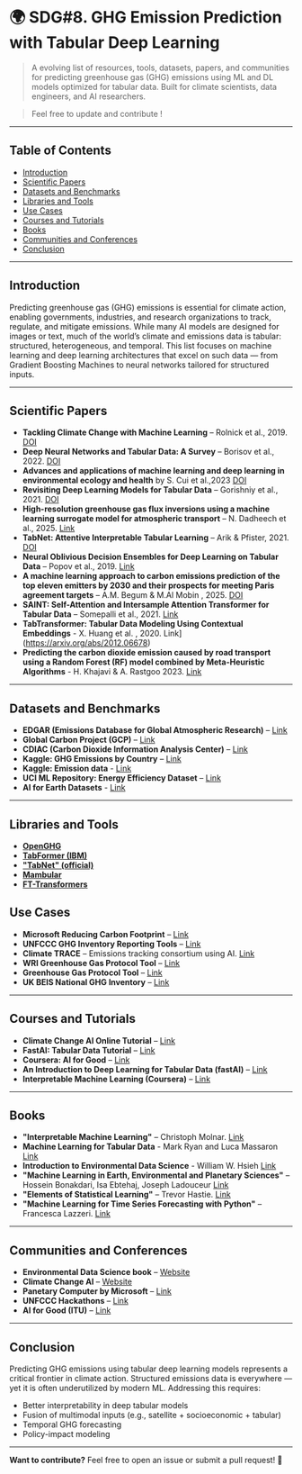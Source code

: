 # 🌍 SDG#8. GHG Emission Prediction with Tabular Deep Learning

> A evolving list of resources, tools, datasets, papers, and communities for predicting greenhouse gas (GHG) emissions using ML and DL models optimized for tabular data. Built for climate scientists, data engineers, and AI researchers.

> Feel free to update and contribute !

---

## Table of Contents

- [Introduction](#introduction)
- [Scientific Papers](#scientific-papers)
- [Datasets and Benchmarks](#datasets-and-benchmarks)
- [Libraries and Tools](#libraries-and-tools)
- [Use Cases](#use-cases)
- [Courses and Tutorials](#courses-and-tutorials)
- [Books](#books)
- [Communities and Conferences](#communities-and-conferences)
- [Conclusion](#conclusion)

---


## Introduction

Predicting greenhouse gas (GHG) emissions is essential for climate action, enabling governments, industries, and research organizations to track, regulate, and mitigate emissions. While many AI models are designed for images or text, much of the world’s climate and emissions data is tabular: structured, heterogeneous, and temporal. This list focuses on machine learning and deep learning architectures that excel on such data — from Gradient Boosting Machines to neural networks tailored for structured inputs.

---

## Scientific Papers

- **Tackling Climate Change with Machine Learning** – Rolnick et al., 2019. [DOI](https://doi.org/10.48550/arXiv.1906.05433)
- **Deep Neural Networks and Tabular Data: A Survey** – Borisov et al., 2022. [DOI](https://doi.org/10.48550/arXiv.2110.01889)
- **Advances and applications of machine learning and deep learning in environmental ecology and health** by S. Cui et al.,2023 [DOI](https://doi.org/10.1016/j.envpol.2023.122358)
- **Revisiting Deep Learning Models for Tabular Data** – Gorishniy et al., 2021. [DOI](https://doi.org/10.48550/arXiv.2106.11959)
- **High-resolution greenhouse gas flux inversions using a machine learning surrogate model for atmospheric transport** – N. Dadheech et al., 2025. [Link](https://acp.copernicus.org/articles/25/5159/2025/)
- **TabNet: Attentive Interpretable Tabular Learning** – Arik & Pfister, 2021. [DOI](https://doi.org/10.48550/arXiv.1908.07442)
- **Neural Oblivious Decision Ensembles for Deep Learning on Tabular Data** – Popov et al., 2019. [Link](https://arxiv.org/abs/1909.06312)
- **A machine learning approach to carbon emissions prediction of the top eleven emitters by 2030 and their prospects for meeting Paris agreement targets** – A.M. Begum & M.Al Mobin , 2025. [DOI](https://www.nature.com/articles/s41598-025-04236-5)
- **SAINT: Self-Attention and Intersample Attention Transformer for Tabular Data** – Somepalli et al., 2021. [Link](https://arxiv.org/abs/2106.01342)
- **TabTransformer: Tabular Data Modeling Using Contextual Embeddings** - X. Huang et al. , 2020.  Link](https://arxiv.org/abs/2012.06678)
- **Predicting the carbon dioxide emission caused by road transport using a Random Forest (RF) model combined by Meta-Heuristic Algorithms** - H. Khajavi & A. Rastgoo 2023. [Link](https://www.sciencedirect.com/science/article/abs/pii/S2210670723001142)


---

## Datasets and Benchmarks

- **EDGAR (Emissions Database for Global Atmospheric Research)** – [Link](https://edgar.jrc.ec.europa.eu/)
- **Global Carbon Project (GCP)** – [Link](https://www.globalcarbonproject.org/)
- **CDIAC (Carbon Dioxide Information Analysis Center)** – [Link](https://www.eea.europa.eu/data-and-maps/data-providers-and-partners/carbon-dioxide-information-and-analysis)
- **Kaggle: GHG Emissions by Country** – [Link](https://www.kaggle.com/datasets/yoannboyere/co2-ghg-emissionsdata)
- **Kaggle: Emission data** - [Link](https://www.kaggle.com/search?q=emission+data)
- **UCI ML Repository: Energy Efficiency Dataset** – [Link](https://archive.ics.uci.edu/dataset/242/energy+efficiency)
- **AI for Earth Datasets** - [Link](https://microsoft.github.io/AIforEarthDataSets/)

---

## Libraries and Tools

- [**OpenGHG**](https://github.com/openghg/openghg)
- [**TabFormer (IBM)**](https://github.com/IBM/TabFormer)
- [**"TabNet" (official)**](https://github.com/dreamquark-ai/tabnet)
- [**Mambular**](https://github.com/OpenTabular/DeepTabular)
- [**FT-Transformers**](https://www.kaggle.com/code/masatakasuzuki/ft-transformer-transformer-for-tabular-data)

## Use Cases

- **Microsoft Reducing Carbon Footprint** – [Link](https://www.microsoft.com/en-us/research/project/reducing-ais-carbon-footprint/)
- **UNFCCC GHG Inventory Reporting Tools** – [Link](https://unfccc.int/process-and-meetings/transparency-and-reporting/reporting-and-review/transparency-data-and-tools/etf-reporting-tools)
- **Climate TRACE** – Emissions tracking consortium using AI. [Link](https://climatetrace.org/)
- **WRI Greenhouse Gas Protocol Tool** – [Link](https://www.wri.org/initiatives/greenhouse-gas-protocol)
- **Greenhouse Gas Protocol Tool** – [Link](https://ghgprotocol.org/calculation-tools-and-guidance)
- **UK BEIS National GHG Inventory** – [Link](https://www.gov.uk/government/collections/uk-greenhouse-gas-emissions-statistics)

---

## Courses and Tutorials

- **Climate Change AI Online Tutorial** – [Link](https://www.climatechange.ai/tutorials?)
- **FastAI: Tabular Data Tutorial** – [Link](https://docs.fast.ai/tutorial.tabular.html)
- **Coursera: AI for Good** – [Link](https://www.coursera.org/specializations/ai-for-good)
- **An Introduction to Deep Learning for Tabular Data (fastAI)** – [Link](https://www.fast.ai/posts/2018-04-29-categorical-embeddings.html)
- **Interpretable Machine Learning (Coursera)** – [Link](https://www.coursera.org/learn/interpretable-machine-learning)

---

## Books

- **"Interpretable Machine Learning"** – Christoph Molnar. [Link](https://christophm.github.io/interpretable-ml-book/)
- **Machine Learning for Tabular Data** - Mark Ryan and Luca Massaron [Link](https://www.manning.com/books/machine-learning-for-tabular-data)
- **Introduction to Environmental Data Science** - William W. Hsieh [Link](https://www.amazon.com/Introduction-Environmental-Science-William-Hsieh/dp/1107065550)
- **"Machine Learning in Earth, Environmental and Planetary Sciences"** – Hossein Bonakdari, Isa Ebtehaj, Joseph Ladouceur
[Link](https://shop.elsevier.com/books/machine-learning-in-earth-environmental-and-planetary-sciences/bonakdari/978-0-443-15284-9)
- **"Elements of Statistical Learning"** – Trevor Hastie. [Link](https://www.libristo.eu/fr/livre/elements-of-statistical-learning_04370184)
- **"Machine Learning for Time Series Forecasting with Python"** – Francesca Lazzeri. [Link](https://www.libristo.eu/fr/livre/machine-learning-for-time-series-forecasting-with-python_28601059)

---

## Communities and Conferences

- **Environmental Data Science book** – [Website](https://edsbook.org/)
- **Climate Change AI** – [Website](https://www.climatechange.ai/)
- **Panetary Computer by Microsoft** – [Link](https://planetarycomputer.microsoft.com/)
- **UNFCCC Hackathons** – [Link](https://unfccc.int/topics/education-youth/ace-hub/action-for-climate-empowerment-hackathon)
- **AI for Good (ITU)** – [Link](https://aiforgood.itu.int/)

---

## Conclusion

Predicting GHG emissions using tabular deep learning models represents a critical frontier in climate action. Structured emissions data is everywhere — yet it is often underutilized by modern ML. Addressing this requires:

- Better interpretability in deep tabular models
- Fusion of multimodal inputs (e.g., satellite + socioeconomic + tabular)
- Temporal GHG forecasting
- Policy-impact modeling
  
---

**Want to contribute?** Feel free to open an issue or submit a pull request! 🎯
